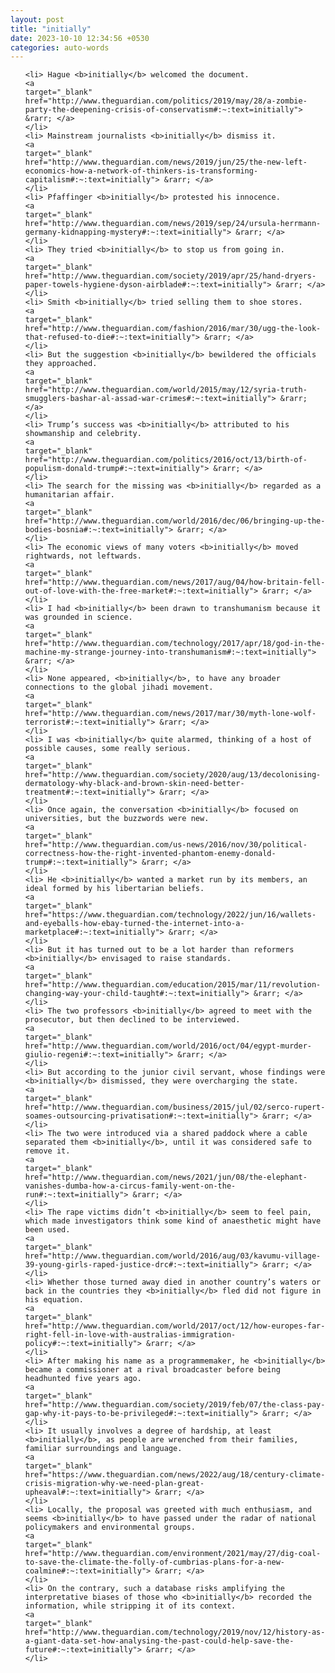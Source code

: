 ```yaml
---
layout: post
title: "initially"
date: 2023-10-10 12:34:56 +0530
categories: auto-words
---
```

<ol>

    <li> Hague <b>initially</b> welcomed the document.
    <a 
    target="_blank" 
    href="http://www.theguardian.com/politics/2019/may/28/a-zombie-party-the-deepening-crisis-of-conservatism#:~:text=initially"> &rarr; </a>
    </li>
    <li> Mainstream journalists <b>initially</b> dismiss it.
    <a 
    target="_blank" 
    href="http://www.theguardian.com/news/2019/jun/25/the-new-left-economics-how-a-network-of-thinkers-is-transforming-capitalism#:~:text=initially"> &rarr; </a>
    </li>
    <li> Pfaffinger <b>initially</b> protested his innocence.
    <a 
    target="_blank" 
    href="http://www.theguardian.com/news/2019/sep/24/ursula-herrmann-germany-kidnapping-mystery#:~:text=initially"> &rarr; </a>
    </li>
    <li> They tried <b>initially</b> to stop us from going in.
    <a 
    target="_blank" 
    href="http://www.theguardian.com/society/2019/apr/25/hand-dryers-paper-towels-hygiene-dyson-airblade#:~:text=initially"> &rarr; </a>
    </li>
    <li> Smith <b>initially</b> tried selling them to shoe stores.
    <a 
    target="_blank" 
    href="http://www.theguardian.com/fashion/2016/mar/30/ugg-the-look-that-refused-to-die#:~:text=initially"> &rarr; </a>
    </li>
    <li> But the suggestion <b>initially</b> bewildered the officials they approached.
    <a 
    target="_blank" 
    href="http://www.theguardian.com/world/2015/may/12/syria-truth-smugglers-bashar-al-assad-war-crimes#:~:text=initially"> &rarr; </a>
    </li>
    <li> Trump’s success was <b>initially</b> attributed to his showmanship and celebrity.
    <a 
    target="_blank" 
    href="http://www.theguardian.com/politics/2016/oct/13/birth-of-populism-donald-trump#:~:text=initially"> &rarr; </a>
    </li>
    <li> The search for the missing was <b>initially</b> regarded as a humanitarian affair.
    <a 
    target="_blank" 
    href="http://www.theguardian.com/world/2016/dec/06/bringing-up-the-bodies-bosnia#:~:text=initially"> &rarr; </a>
    </li>
    <li> The economic views of many voters <b>initially</b> moved rightwards, not leftwards.
    <a 
    target="_blank" 
    href="http://www.theguardian.com/news/2017/aug/04/how-britain-fell-out-of-love-with-the-free-market#:~:text=initially"> &rarr; </a>
    </li>
    <li> I had <b>initially</b> been drawn to transhumanism because it was grounded in science.
    <a 
    target="_blank" 
    href="http://www.theguardian.com/technology/2017/apr/18/god-in-the-machine-my-strange-journey-into-transhumanism#:~:text=initially"> &rarr; </a>
    </li>
    <li> None appeared, <b>initially</b>, to have any broader connections to the global jihadi movement.
    <a 
    target="_blank" 
    href="http://www.theguardian.com/news/2017/mar/30/myth-lone-wolf-terrorist#:~:text=initially"> &rarr; </a>
    </li>
    <li> I was <b>initially</b> quite alarmed, thinking of a host of possible causes, some really serious.
    <a 
    target="_blank" 
    href="http://www.theguardian.com/society/2020/aug/13/decolonising-dermatology-why-black-and-brown-skin-need-better-treatment#:~:text=initially"> &rarr; </a>
    </li>
    <li> Once again, the conversation <b>initially</b> focused on universities, but the buzzwords were new.
    <a 
    target="_blank" 
    href="http://www.theguardian.com/us-news/2016/nov/30/political-correctness-how-the-right-invented-phantom-enemy-donald-trump#:~:text=initially"> &rarr; </a>
    </li>
    <li> He <b>initially</b> wanted a market run by its members, an ideal formed by his libertarian beliefs.
    <a 
    target="_blank" 
    href="https://www.theguardian.com/technology/2022/jun/16/wallets-and-eyeballs-how-ebay-turned-the-internet-into-a-marketplace#:~:text=initially"> &rarr; </a>
    </li>
    <li> But it has turned out to be a lot harder than reformers <b>initially</b> envisaged to raise standards.
    <a 
    target="_blank" 
    href="http://www.theguardian.com/education/2015/mar/11/revolution-changing-way-your-child-taught#:~:text=initially"> &rarr; </a>
    </li>
    <li> The two professors <b>initially</b> agreed to meet with the prosecutor, but then declined to be interviewed.
    <a 
    target="_blank" 
    href="http://www.theguardian.com/world/2016/oct/04/egypt-murder-giulio-regeni#:~:text=initially"> &rarr; </a>
    </li>
    <li> But according to the junior civil servant, whose findings were <b>initially</b> dismissed, they were overcharging the state.
    <a 
    target="_blank" 
    href="http://www.theguardian.com/business/2015/jul/02/serco-rupert-soames-outsourcing-privatisation#:~:text=initially"> &rarr; </a>
    </li>
    <li> The two were introduced via a shared paddock where a cable separated them <b>initially</b>, until it was considered safe to remove it.
    <a 
    target="_blank" 
    href="http://www.theguardian.com/news/2021/jun/08/the-elephant-vanishes-dumba-how-a-circus-family-went-on-the-run#:~:text=initially"> &rarr; </a>
    </li>
    <li> The rape victims didn’t <b>initially</b> seem to feel pain, which made investigators think some kind of anaesthetic might have been used.
    <a 
    target="_blank" 
    href="http://www.theguardian.com/world/2016/aug/03/kavumu-village-39-young-girls-raped-justice-drc#:~:text=initially"> &rarr; </a>
    </li>
    <li> Whether those turned away died in another country’s waters or back in the countries they <b>initially</b> fled did not figure in his equation.
    <a 
    target="_blank" 
    href="http://www.theguardian.com/world/2017/oct/12/how-europes-far-right-fell-in-love-with-australias-immigration-policy#:~:text=initially"> &rarr; </a>
    </li>
    <li> After making his name as a programmemaker, he <b>initially</b> became a commissioner at a rival broadcaster before being headhunted five years ago.
    <a 
    target="_blank" 
    href="http://www.theguardian.com/society/2019/feb/07/the-class-pay-gap-why-it-pays-to-be-privileged#:~:text=initially"> &rarr; </a>
    </li>
    <li> It usually involves a degree of hardship, at least <b>initially</b>, as people are wrenched from their families, familiar surroundings and language.
    <a 
    target="_blank" 
    href="https://www.theguardian.com/news/2022/aug/18/century-climate-crisis-migration-why-we-need-plan-great-upheaval#:~:text=initially"> &rarr; </a>
    </li>
    <li> Locally, the proposal was greeted with much enthusiasm, and seems <b>initially</b> to have passed under the radar of national policymakers and environmental groups.
    <a 
    target="_blank" 
    href="http://www.theguardian.com/environment/2021/may/27/dig-coal-to-save-the-climate-the-folly-of-cumbrias-plans-for-a-new-coalmine#:~:text=initially"> &rarr; </a>
    </li>
    <li> On the contrary, such a database risks amplifying the interpretative biases of those who <b>initially</b> recorded the information, while stripping it of its context.
    <a 
    target="_blank" 
    href="http://www.theguardian.com/technology/2019/nov/12/history-as-a-giant-data-set-how-analysing-the-past-could-help-save-the-future#:~:text=initially"> &rarr; </a>
    </li>